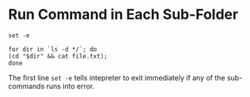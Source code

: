 # Run Command in Each Sub-Folder

  ```shell
set -e

for dir in `ls -d */`; do
  (cd "$dir" && cat file.txt);
done
  ```

The first line `set -e` tells intepreter to exit immediately if any of the sub-commands runs into error.
